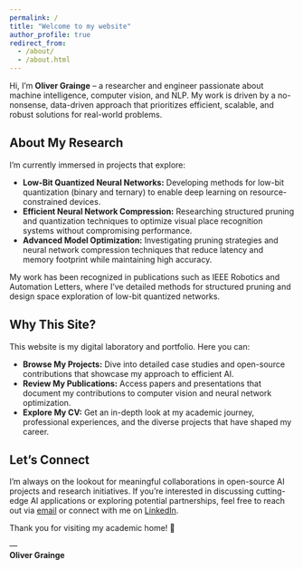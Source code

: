 ```yaml
---
permalink: /
title: "Welcome to my website"
author_profile: true
redirect_from: 
  - /about/
  - /about.html
---
```


Hi, I’m **Oliver Grainge** – a researcher and engineer passionate about machine intelligence, computer vision, and NLP. My work is driven by a no-nonsense, data-driven approach that prioritizes efficient, scalable, and robust solutions for real-world problems.

## About My Research
I’m currently immersed in projects that explore:
- **Low-Bit Quantized Neural Networks:** Developing methods for low-bit quantization (binary and ternary) to enable deep learning on resource-constrained devices.
- **Efficient Neural Network Compression:** Researching structured pruning and quantization techniques to optimize visual place recognition systems without compromising performance.
- **Advanced Model Optimization:** Investigating pruning strategies and neural network compression techniques that reduce latency and memory footprint while maintaining high accuracy.

My work has been recognized in publications such as IEEE Robotics and Automation Letters, where I’ve detailed methods for structured pruning and design space exploration of low-bit quantized networks.

## Why This Site?
This website is my digital laboratory and portfolio. Here you can:
- **Browse My Projects:** Dive into detailed case studies and open-source contributions that showcase my approach to efficient AI.
- **Review My Publications:** Access papers and presentations that document my contributions to computer vision and neural network optimization.
- **Explore My CV:** Get an in-depth look at my academic journey, professional experiences, and the diverse projects that have shaped my career.

## Let’s Connect
I’m always on the lookout for meaningful collaborations in open-source AI projects and research initiatives. If you’re interested in discussing cutting-edge AI applications or exploring potential partnerships, feel free to reach out via [email](mailto:oliver@grainge.me) or connect with me on [LinkedIn](https://www.linkedin.com/in/oliver-grainge-a6b45a132).

Thank you for visiting my academic home! 🚀

—  
**Oliver Grainge**
